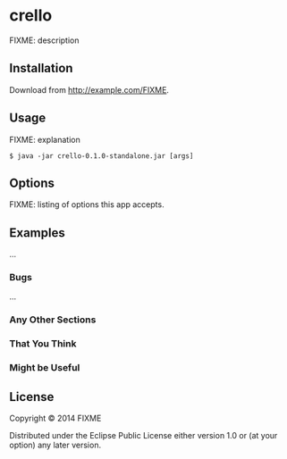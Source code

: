 # crello

FIXME: description

## Installation

Download from http://example.com/FIXME.

## Usage

FIXME: explanation

    $ java -jar crello-0.1.0-standalone.jar [args]

## Options

FIXME: listing of options this app accepts.

## Examples

...

### Bugs

...

### Any Other Sections
### That You Think
### Might be Useful

## License

Copyright © 2014 FIXME

Distributed under the Eclipse Public License either version 1.0 or (at
your option) any later version.
